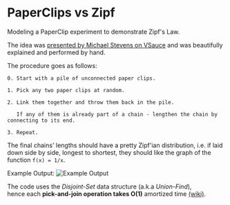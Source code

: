 # PaperClips vs Zipf
Modeling a PaperClip experiment to demonstrate Zipf's Law.

The idea was [presented by Michael Stevens on VSauce](https://www.youtube.com/watch?v=fCn8zs912OE&t=827s) and was beautifully explained and performed by hand.

The procedure goes as follows:

    0. Start with a pile of unconnected paper clips.
    
    1. Pick any two paper clips at random.
    
    2. Link them together and throw them back in the pile. 
    
       If any of them is already part of a chain - lengthen the chain by connecting to its end.
    
    3. Repeat.


The final chains' lengths should have a pretty Zipf'ian distribution, i.e.
if laid down side by side, longest to shortest, they should like the graph of the function `f(x) = 1/x`.

Example Output:
![Example Output](https://raw.githubusercontent.com/nitasn/PaperClips_vs_Zipf/main/output-screenshot.png "Example Output")

The code uses the *Disjoint-Set* data structure (a.k.a *Union-Find*), <br />
hence each **pick-and-join operation takes O(1)** amortized time [(wiki)](https://en.wikipedia.org/wiki/Disjoint-set_data_structure).
